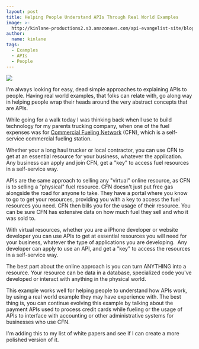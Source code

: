 ```yaml
---
layout: post
title: Helping People Understand APIs Through Real World Examples
image: >-
  http://kinlane-productions2.s3.amazonaws.com/api-evangelist-site/blog/commercial-fueling-network.jpg
author:
  name: kinlane
tags:
  - Examples
  - APIs
  - People
---
```

[![](https://s3.amazonaws.com/kinlane-productions2/api-evangelist/commercial-fueling-network/commercial-fueling-network.jpg)](http://www.cfnnet.com/)

I'm always looking for easy, dead simple approaches to explaining APIs to people. Having real world examples, that folks can relate with, go along way in helping people wrap their heads around the very abstract concepts that are APIs.

While going for a walk today I was thinking back when I use to build technology for my parents trucking company, when one of the fuel expenses was for [Commercial Fueling Network](http://www.cfnnet.com/) (CFN), which is a self-service commercial fueling station.

Whether your a long haul trucker or local contractor, you can use CFN to get at an essential resource for your business, whatever the application. Any business can apply and join CFN, get a "key" to access fuel resources in a self-service way.

APIs are the same approach to selling any "virtual" online resource, as CFN is to selling a "physical" fuel resource. CFN doesn't just put free gas alongside the road for anyone to take. They have a portal where you know to go to get your resources, providing you with a key to access the fuel resources you need. CFN then bills you for the usage of their resource. You can be sure CFN has extensive data on how much fuel they sell and who it was sold to.

With virtual resources, whether you are a iPhone developer or website developer you can use APIs to get at essential resources you will need for your business, whatever the type of applications you are developing.  Any developer can apply to use an API, and get a "key" to access the resources in a self-service way.

The best part about the online approach is you can turn ANYTHING into a resource. Your resource can be data in a database, specialized code you've developed or interact with anything in the physical world.

This example works well for helping people to understand how APIs work, by using a real world example they may have experience with. The best thing is, you can continue evolving this example by talking about the payment APIs used to process credit cards while fueling or the usage of APIs to interface with accounting or other administrative systems for businesses who use CFN.

I'm adding this to my list of white papers and see if I can create a more polished version of it.